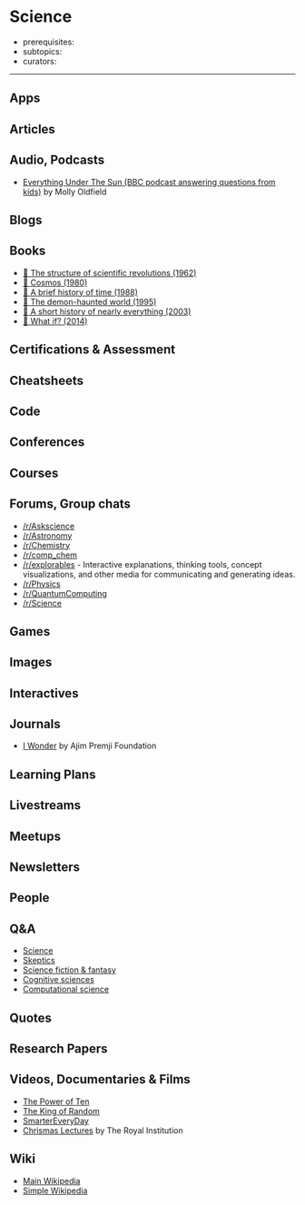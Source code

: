 # Science

- prerequisites:
- subtopics:
- curators:

------

## Apps

## Articles

## Audio, Podcasts

- [Everything Under The Sun (BBC podcast answering questions from kids)](https://podcasts.apple.com/gb/podcast/everything-under-the-sun/id1442273607?mt=2) by Molly Oldfield
## Blogs

## Books

- [📕 The structure of scientific revolutions (1962)](http://www.goodreads.com/book/show/61539.The_Structure_of_Scientific_Revolutions)
- [📕 Cosmos (1980)](http://www.goodreads.com/book/show/55030.Cosmos)
- [📕 A brief history of time (1988)](http://www.goodreads.com/book/show/3869.A_Brief_History_of_Time)
- [📕 The demon-haunted world (1995)](http://www.goodreads.com/book/show/17349.The_Demon_Haunted_World)
- [📕 A short history of nearly everything (2003)](http://www.goodreads.com/book/show/21.A_Short_History_of_Nearly_Everything)
- [📕 What if? (2014)](http://www.goodreads.com/book/show/21413662-what-if)


## Certifications & Assessment

## Cheatsheets

## Code

## Conferences

## Courses

## Forums, Group chats

- [/r/Askscience](https://www.reddit.com/r/askscience/)
- [/r/Astronomy](https://www.reddit.com/r/Astronomy/)
- [/r/Chemistry](https://www.reddit.com/r/chemistry/)
- [/r/comp_chem](https://www.reddit.com/r/comp_chem/)
- [/r/explorables](https://www.reddit.com/r/explorables/) - Interactive explanations, thinking tools, concept visualizations, and other media for communicating and generating ideas.
- [/r/Physics](https://www.reddit.com/r/Physics/)
- [/r/QuantumComputing](https://www.reddit.com/r/QuantumComputing/)
- [/r/Science](https://www.reddit.com/r/science/)

## Games

## Images

## Interactives

## Journals

- [I Wonder](https://azimpremjifoundation.org/foundation/779) by Ajim Premji Foundation

## Learning Plans

## Livestreams

## Meetups

## Newsletters

## People

## Q&A

- [Science](https://www.quora.com/topic/Science)
- [Skeptics](https://skeptics.stackexchange.com)
- [Science fiction & fantasy](https://scifi.stackexchange.com)
- [Cognitive sciences](https://cogsci.stackexchange.com)
- [Computational science](https://scicomp.stackexchange.com)

## Quotes

## Research Papers

## Videos, Documentaries & Films

- [The Power of Ten](https://youtu.be/0fKBhvDjuy0)
- [The King of Random](https://www.youtube.com/user/01032010814)
- [SmarterEveryDay](https://www.youtube.com/user/destinws2)
- [Chrismas Lectures](https://www.rigb.org/christmas-lectures/watch) by The Royal Institution

## Wiki

- [Main Wikipedia](https://en.wikipedia.org/wiki/Science)
- [Simple Wikipedia](https://simple.wikipedia.org/wiki/Science)
